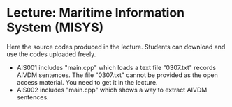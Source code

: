 # Lecture: Maritime Information System (MISYS)
Here the source codes produced in the lecture. Students can download and use the codes uploaded freely.
* AIS001 includes "main.cpp" which loads a text file "0307.txt" records AIVDM sentences. The file "0307.txt" cannot be provided as the open access material. You need to get it in the lecture.
* AIS002 includes "main.cpp" which shows a way to extract AIVDM sentences.
